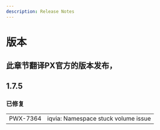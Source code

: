 ```yaml
---
description: Release Notes
---
```


# 版本

## 此章节翻译PX官方的版本发布，

## 1.7.5

### 已修复

|  |  |
| :--- | :--- |
| PWX-7364 | iqvia: Namespace stuck volume issue |



